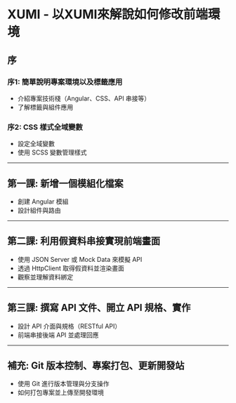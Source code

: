 # XUMI - 以XUMI來解說如何修改前端環境

## 序 
### 序1: 簡單說明專案環境以及標籤應用
- 介紹專案技術棧（Angular、CSS、API 串接等）
- 了解標籤與組件應用

### 序2: CSS 樣式全域變數
- 設定全域變數
- 使用 SCSS 變數管理樣式

---

## 第一課: 新增一個模組化檔案
- 創建 Angular 模組
- 設計組件與路由

---

## 第二課: 利用假資料串接實現前端畫面
- 使用 JSON Server 或 Mock Data 來模擬 API
- 透過 HttpClient 取得假資料並渲染畫面
- 觀察並理解資料綁定

---

## 第三課: 撰寫 API 文件、開立 API 規格、實作
- 設計 API 介面與規格（RESTful API）
- 前端串接後端 API 並處理回應

---

## 補充: Git 版本控制、專案打包、更新開發站
- 使用 Git 進行版本管理與分支操作
- 如何打包專案並上傳至開發環境
